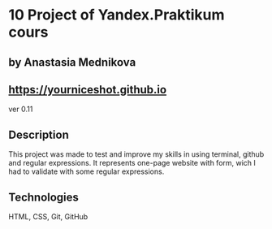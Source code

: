 # 10 Project of Yandex.Praktikum cours 
## by Anastasia Mednikova
## https://yourniceshot.github.io
ver 0.11
## Description
This project was made to test and improve my skills in using terminal, github and regular expressions. It represents one-page website with form, wich I had to validate with some regular expressions. 
## Technologies 
HTML, CSS, Git, GitHub